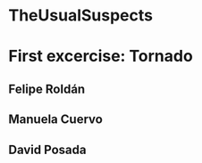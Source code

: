 # TheUsualSuspects

# First excercise: Tornado

## Felipe Roldán

## Manuela Cuervo

## David Posada
